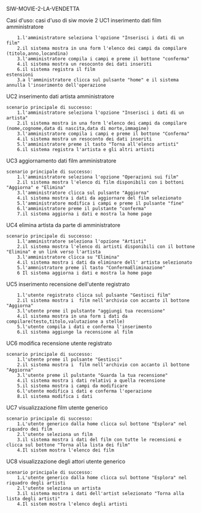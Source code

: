 SIW-MOVIE-2-LA-VENDETTA

Casi d'uso:
casi d'uso di siw movie 2
UC1 inserimento dati film amministratore

		1.l'amministratore seleziona l'opzione "Inserisci i dati di un film"
		2.il sistema mostra in una form l'elenco dei campi da compilare (titolo,anno,locandina)
		3.l'amministratore compila i campi e preme il bottone "conferma"
		4.il sistema mostra un resoconto dei dati inseriti
		6.il sistema registra il film 
	estensioni
		3.a l'amministratore clicca sul pulsante "home" e il sistema annulla l'inserimento dell'operazione


UC2 inserimento dati artista amministratore

	scenario principale di successo:
		1.l'amministratore seleziona l'opzione "Inserisci i dati di un artista"
		2.il sistema mostra in una form l'elenco dei campi da compilare (nome,cognome,data di nascita,data di morte,immagine)
		3.l'amministratore compila i campi e preme il bottone "Conferma"
		4.il sistema mostra un resoconto dei dati inseriti
		5.l'amministratore preme il tasto "Torna all'elenco artisti"
		6.il sistema registra l'artista e gli altri artisti




UC3 aggiornamento dati film amministratore

	scenario principale di successo:
		1.l'amministratore seleziona l'opzione "Operazioni sui film"
		2.il sistema mostra l'elenco di film disponibili con i bottoni "Aggiorna" e "Elimina" 
		3.l'amministratore clicca sul pulsante "Aggiorna" 
		4.il sistema mostra i dati da aggiornare del film selezionato
		5.l'amministratore modifica i campi e preme il pulsante "fine"
		6.l'amministratore preme il pulstante "conferma"
		7.il sistema aggiorna i dati e mostra la home page

	

UC4 elimina artista da parte di amministratore

	scenario principale di successo:
		1.l'amministratore seleziona l'opzione "Artisti"
		2.il sistema mostra l'elenco di artisti disponibili con il bottone  "Elimina" e un link verso l'artista
		3.l'amministratore clicca su "Elimina"
		4.il sistema mostra i dati da eliminare dell' artista selezionato 
		5.l'ammnistratore preme il tasto "ConfermaEliminazione"
		6 Il sistema aggiorna i dati e mostra la home page

	

UC5 inserimento recensione dell'utente registrato


		1.l'utente registrato clicca sul pulsante "Gestisci film"
		2.il sistema mostra i  film nell'archivio con accanto il bottone "Aggiorna"
		3.l'utente preme il pulstante "aggiungi tua recensione"
		4.il sistema mostra in una form i dati da compilare(testo,titolo,valutazione a stelle)
		5.l'utente compila i dati e conferma l'inserimento
		6.il sistema aggiunge la recensione al film
	
	
UC6 modifica recensione utente registrato

	scenario principale di successo:
		1.l'utente preme il pulsante "Gestisci"
		2.il sistema mostra i  film nell'archivio con accanto il bottone "Aggiorna"
		3.l'utente preme il pulstante "Guarda la tua recensione"
		4.il sistema mostra i dati relativi a quella recensione
		5.il sistema mostra i campi da modificare
		6.l'utente modifica i dati e conferma l'operazione
		8.il sistema modifica i dati 
		
UC7 visualizzazione film utente generico

	scenario principale di successo:
		1.L'utente generico dalla home clicca sul bottone "Esplora" nel riquadro dei film
		2.l'utente seleziona un film
		3.il sistema mostra i dati del film con tutte le recensioni e clicca sul bottone "Torna alla lista dei film"
		4.Il sistem mostra l'elenco dei film


UC8 visualizzazione  degli attori utente generico

	scenario principale di successo:
		1.L'utente generico dalla home clicca sul bottone "Esplora" nel riquadro degli artisti
		2.l'utente seleziona un artista
		3.il sistema mostra i dati dell'artist selezionato "Torna alla lista degli artisti"
		4.Il sistem mostra l'elenco degli artisti

